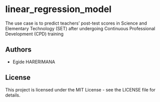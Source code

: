# linear_regression_model

The use case is to predict teachers’ post-test scores in Science and Elementary Technology (SET) after undergoing Continuous Professional Development (CPD) training

## Authors

- Egide HARERIMANA

## License

This project is licensed under the MIT License - see the LICENSE file for details.
